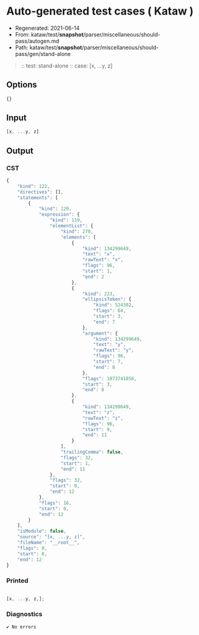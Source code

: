 # Auto-generated test cases ( Kataw )
- Regenerated: 2021-06-14
- From: kataw/test/__snapshot__/parser/miscellaneous/should-pass/autogen.md
- Path: kataw/test/__snapshot__/parser/miscellaneous/should-pass/gen/stand-alone
> :: test: stand-alone
> :: case: [x, ...y, z]
## Options

`````js
{}
`````
## Input

`````js
[x, ...y, z]
`````
## Output

### CST

```javascript
{
    "kind": 122,
    "directives": [],
    "statements": [
        {
            "kind": 120,
            "expression": {
                "kind": 119,
                "elementList": {
                    "kind": 270,
                    "elements": [
                        {
                            "kind": 134299649,
                            "text": "x",
                            "rawText": "x",
                            "flags": 96,
                            "start": 1,
                            "end": 2
                        },
                        {
                            "kind": 223,
                            "ellipsisToken": {
                                "kind": 524302,
                                "flags": 64,
                                "start": 3,
                                "end": 7
                            },
                            "argument": {
                                "kind": 134299649,
                                "text": "y",
                                "rawText": "y",
                                "flags": 96,
                                "start": 7,
                                "end": 8
                            },
                            "flags": 1073741856,
                            "start": 3,
                            "end": 8
                        },
                        {
                            "kind": 134299649,
                            "text": "z",
                            "rawText": "z",
                            "flags": 96,
                            "start": 9,
                            "end": 11
                        }
                    ],
                    "trailingComma": false,
                    "flags": 32,
                    "start": 1,
                    "end": 11
                },
                "flags": 32,
                "start": 0,
                "end": 12
            },
            "flags": 16,
            "start": 0,
            "end": 12
        }
    ],
    "isModule": false,
    "source": "[x, ...y, z]",
    "fileName": "__root__",
    "flags": 0,
    "start": 0,
    "end": 12
}
```

### Printed

```javascript

[x, ...y, z,];

```

### Diagnostics

```javascript
✔ No errors
```

